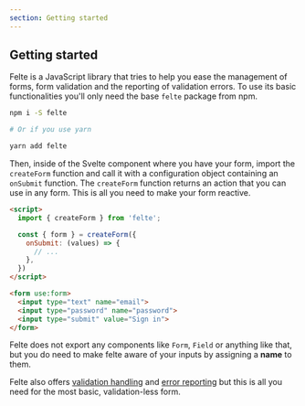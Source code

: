 ```yaml
---
section: Getting started
---
```


## Getting started

Felte is a JavaScript library that tries to help you ease the management of forms, form validation and the reporting of validation errors. To use its basic functionalities you'll only need the base `felte` package from npm.

```sh
npm i -S felte

# Or if you use yarn

yarn add felte
```

Then, inside of the Svelte component where you have your form, import the `createForm` function and call it with a configuration object containing an `onSubmit` function. The `createForm` function returns an action that you can use in any form. This is all you need to make your form reactive.

```html
<script>
  import { createForm } from 'felte';

  const { form } = createForm({
    onSubmit: (values) => {
      // ...
    },
  })
</script>

<form use:form>
  <input type="text" name="email">
  <input type="password" name="password">
  <input type="submit" value="Sign in">
</form>
```

Felte does not export any components like `Form`, `Field` or anything like that, but you do need to make felte aware of your inputs by assigning a **name** to them.

Felte also offers [validation handling](/docs/validation) and [error reporting](/docs/reporters) but this is all you need for the most basic, validation-less form.
